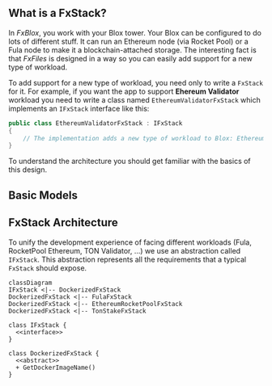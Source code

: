 ## What is a ‌FxStack?
In *FxBlox*, you work with your Blox tower. Your Blox can be configured to do lots of different stuff. It can run an Ethereum node (via Rocket Pool) or a Fula node to make it a blockchain-attached storage.
The interesting fact is that *FxFiles* is designed in a way so you can easily add support for a new type of workload. 

To add support for a new type of workload, you need only to write a `FxStack` for it. For example, if you want the app to support **Ehereum Validator** workload you need to write a class named `EthereumValidatorFxStack` which implements an `IFxStack` interface like this:

```csharp
public class EthereumValidatorFxStack : IFxStack
{
    // The implementation adds a new type of workload to Blox: Ethereum Validator
}
```

To understand the architecture you should get familiar with the basics of this design.

## Basic Models

## FxStack Architecture
To unify the development experience of facing different workloads (Fula, RocketPool Ethereum, TON Validator, ...) we use an abstraction called `IFxStack`. This abstraction represents all the requirements that a typical `FxStack` should expose.

```mermaid
classDiagram
IFxStack <|-- DockerizedFxStack
DockerizedFxStack <|-- FulaFxStack
DockerizedFxStack <|-- EthereumRocketPoolFxStack
DockerizedFxStack <|-- TonStakeFxStack

class IFxStack {
  <<interface>>
}

class DockerizedFxStack {
  <<abstract>>
  + GetDockerImageName()
}
```
